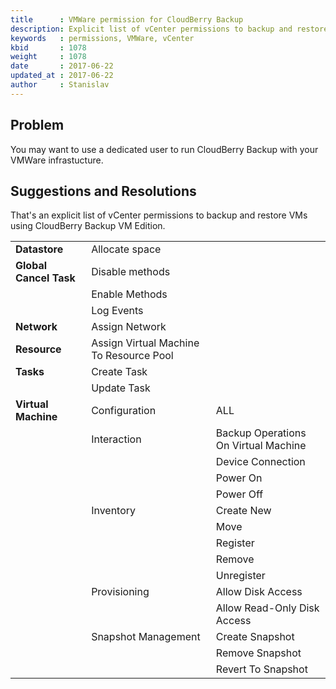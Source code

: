 ```yaml
---
title      : VMWare permission for CloudBerry Backup
description: Explicit list of vCenter permissions to backup and restore VMs using CloudBerry Backup VM Edition
keywords   : permissions, VMWare, vCenter
kbid       : 1078
weight     : 1078
date       : 2017-06-22
updated_at : 2017-06-22
author     : Stanislav
---
```


## Problem

You may want to use a dedicated user to run CloudBerry Backup with your VMWare infrastucture. 

## Suggestions and Resolutions

That's an explicit list of vCenter permissions to backup and restore VMs using CloudBerry Backup VM Edition.


| | | |
--- | --- | ---
|**Datastore**|	Allocate space|**Global	Cancel Task**| Disable methods|	|Enable Methods		|Log Events	**Network**|Assign Network			**Resource**|	Assign Virtual Machine To Resource Pool
**Tasks**|Create Task		|Update Task	**Virtual Machine**|Configuration|ALL||Interaction	|Backup Operations On Virtual Machine|||Device Connection|||Power On|||Power Off||Inventory|Create New|||Move|||Register|||Remove|||Unregister||Provisioning|Allow Disk Access|||Allow Read-Only Disk Access||Snapshot Management|Create Snapshot|||Remove Snapshot|||Revert To Snapshot

